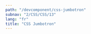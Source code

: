 ```yaml
---
path: "/devcomponent/css-jumbotron"
subnav: "2/CSS/CSS/13"
lang: "fr"
title: "CSS Jumbotron"
---
```

